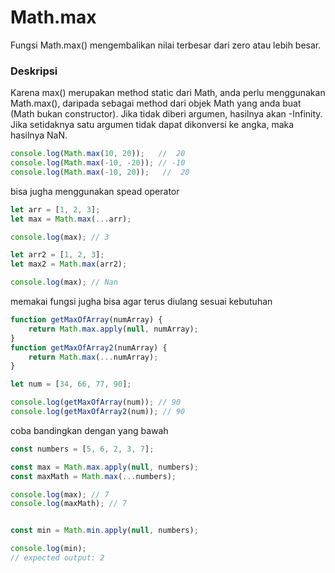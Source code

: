 # Math.max
Fungsi Math.max() mengembalikan nilai terbesar dari zero atau lebih besar.
### Deskripsi
Karena max() merupakan method static dari Math, anda perlu menggunakan Math.max(), daripada sebagai method dari objek Math yang anda buat (Math bukan constructor).
Jika tidak diberi argumen, hasilnya akan -Infinity.
Jika setidaknya satu argumen tidak dapat dikonversi ke angka, maka hasilnya NaN.

```javascript
console.log(Math.max(10, 20));   //  20
console.log(Math.max(-10, -20)); // -10
console.log(Math.max(-10, 20));   //  20
```

bisa jugha menggunakan spead operator
```javascript
let arr = [1, 2, 3];
let max = Math.max(...arr);

console.log(max); // 3

let arr2 = [1, 2, 3];
let max2 = Math.max(arr2);

console.log(max); // Nan
```

memakai fungsi jugha bisa agar terus diulang sesuai kebutuhan
```javascript
function getMaxOfArray(numArray) {
    return Math.max.apply(null, numArray);
}
function getMaxOfArray2(numArray) {
    return Math.max(...numArray);
}

let num = [34, 66, 77, 90];

console.log(getMaxOfArray(num)); // 90
console.log(getMaxOfArray2(num)); // 90
```

coba bandingkan dengan yang bawah

```javascript
const numbers = [5, 6, 2, 3, 7];

const max = Math.max.apply(null, numbers);
const maxMath = Math.max(...numbers);

console.log(max); // 7
console.log(maxMath); // 7


const min = Math.min.apply(null, numbers);  

console.log(min);
// expected output: 2


```